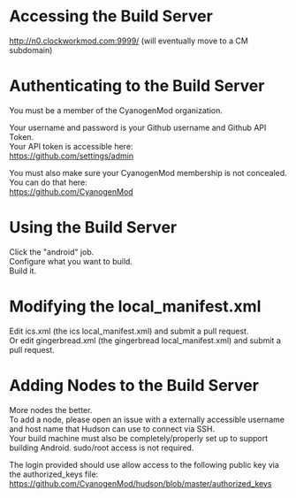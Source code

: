# Accessing the Build Server
http://n0.clockworkmod.com:9999/ (will eventually move to a CM subdomain)

# Authenticating to the Build Server
You must be a member of the CyanogenMod organization.

Your username and password is your Github username and Github API Token.  
Your API token is accessible here:  
https://github.com/settings/admin  

You must also make sure your CyanogenMod membership is not concealed. You can do that here:  
https://github.com/CyanogenMod  

# Using the Build Server
Click the "android" job.  
Configure what you want to build.  
Build it.  

# Modifying the local_manifest.xml
Edit ics.xml (the ics local_manifest.xml) and submit a pull request.  
Or edit gingerbread.xml (the gingerbread local_manifest.xml) and submit a pull request.  

# Adding Nodes to the Build Server
More nodes the better.  
To add a node, please open an issue with a externally accessible username and host name that Hudson can use to connect via SSH.  
Your build machine must also be completely/properly set up to support building Android. sudo/root access is not required.  

The login provided should use allow access to the following public key via the authorized_keys file:  
https://github.com/CyanogenMod/hudson/blob/master/authorized_keys  
